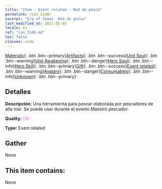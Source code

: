 ```yaml
---
title: "Item - Event related - Red de pesca"
permalink: /con_2148/
excerpt: "Era of Chaos  Red de pesca"
last_modified_at: 2021-05-05
locale: es
ref: "con_2148.md"
toc: false
classes: wide
---
```

 [Materials](/ItemsES/){: .btn .btn--primary}[Artifacts](/ItemsES/Artifacts/){: .btn .btn--success}[Unit Soul](/ItemsES/UnitSoul/){: .btn .btn--warning}[Unit Awakening](/ItemsES/UnitAwakening/){: .btn .btn--danger}[Hero Soul](/ItemsES/HeroSoul/){: .btn .btn--info}[Hero Skill](/ItemsES/HeroSkill/){: .btn .btn--primary}[Gift](/ItemsES/Gift/){: .btn .btn--success}[Event related](/ItemsES/Events/){: .btn .btn--warning}[Avatars](/ItemsES/Avatars/){: .btn .btn--danger}[Consumables](/ItemsES/Consumables/){: .btn .btn--info}[Unknown](/ItemsES/Unknown/){: .btn .btn--primary}

## Detalles
 **Descripción:** Una herramienta para pescar elaborada por pescadores de alta mar. Se puede usar durante el evento Maestro pescador.

 **Quality:** <span style="color: #DA70D6">OK</span>

 **Type:** Event related

## Gather

  None

## This item contains:

  None

